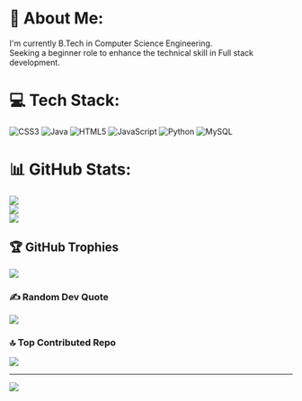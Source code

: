 # 💫 About Me:
I'm currently B.Tech in Computer Science Engineering.<br>Seeking a beginner role to enhance the technical skill in Full stack development.<br>


# 💻 Tech Stack:
![CSS3](https://img.shields.io/badge/css3-%231572B6.svg?style=for-the-badge&logo=css3&logoColor=white) ![Java](https://img.shields.io/badge/java-%23ED8B00.svg?style=for-the-badge&logo=java&logoColor=white) ![HTML5](https://img.shields.io/badge/html5-%23E34F26.svg?style=for-the-badge&logo=html5&logoColor=white) ![JavaScript](https://img.shields.io/badge/javascript-%23323330.svg?style=for-the-badge&logo=javascript&logoColor=%23F7DF1E) ![Python](https://img.shields.io/badge/python-3670A0?style=for-the-badge&logo=python&logoColor=ffdd54) ![MySQL](https://img.shields.io/badge/mysql-%2300f.svg?style=for-the-badge&logo=mysql&logoColor=white)
# 📊 GitHub Stats:
![](https://github-readme-stats.vercel.app/api?username=Samir9967&theme=merko&hide_border=false&include_all_commits=true&count_private=true)<br/>
![](https://github-readme-streak-stats.herokuapp.com/?user=Samir9967&theme=merko&hide_border=false)<br/>
![](https://github-readme-stats.vercel.app/api/top-langs/?username=Samir9967&theme=merko&hide_border=false&include_all_commits=true&count_private=true&layout=compact)

## 🏆 GitHub Trophies
![](https://github-profile-trophy.vercel.app/?username=Samir9967&theme=dracula&no-frame=false&no-bg=true&margin-w=4)

### ✍️ Random Dev Quote
![](https://quotes-github-readme.vercel.app/api?type=horizontal&theme=radical)

### 🔝 Top Contributed Repo
![](https://github-contributor-stats.vercel.app/api?username=Samir9967&limit=5&theme=dark&combine_all_yearly_contributions=true)

---
[![](https://visitcount.itsvg.in/api?id=Samir9967&icon=0&color=0)](https://visitcount.itsvg.in)

<!-- Proudly created with GPRM ( https://gprm.itsvg.in ) -->
